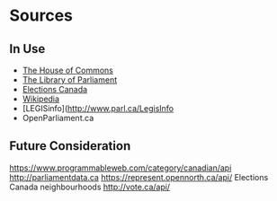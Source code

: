 # Sources

## In Use
* [The House of Commons](http://www.ourcommons.ca)
* [The Library of Parliament](https://lop.parl.ca)
* [Elections Canada](http://www.elections.ca)
* [Wikipedia](https://en.wikipedia.org/wiki/List_of_Canadian_federal_general_elections)
* [LEGISinfo](http://www.parl.ca/LegisInfo
* OpenParliament.ca

## Future Consideration

https://www.programmableweb.com/category/canadian/api
http://parliamentdata.ca
https://represent.opennorth.ca/api/
Elections Canada neighbourhoods
http://vote.ca/api/
